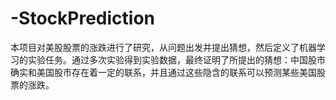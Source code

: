 # -StockPrediction
本项目对美股股票的涨跌进行了研究，从问题出发并提出猜想，然后定义了机器学习的实验任务。通过多次实验得到实验数据，最终证明了所提出的猜想：中国股市确实和美国股市存在着一定的联系，并且通过这些隐含的联系可以预测某些美国股票的涨跌。
